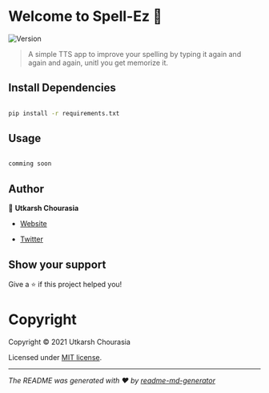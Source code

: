 
# Welcome to Spell-Ez 👋

![Version](https://img.shields.io/badge/version-0.0.1-blue.svg?cacheSeconds=2592000)

> A simple TTS app to improve your spelling by typing it again and again and again, unitl you get memorize it.

## Install Dependencies

```sh

pip install -r requirements.txt

```
## Usage

```sh

comming soon

```

  
## Author
👤 **Utkarsh Chourasia**

* [Website](https://utkarshchourasia.in/)

* [Twitter](https://twitter.com/jammutkarsh)

[comment]: <> (👤 **Vishvesh Singh Pal**)

[comment]: <> (* [Twitter]&#40;https://twitter.com/palvishusingh&#41;)

## Show your support
Give a ⭐️ if this project helped you!


# Copyright
Copyright &copy; 2021 Utkarsh Chourasia

Licensed under [MIT license](https://opensource.org/licenses/MIT).


---
_The README was generated with ❤️ by [readme-md-generator](https://github.com/kefranabg/readme-md-generator)_
